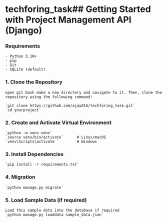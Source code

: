 # techforing_task## Getting Started with Project Management API (Django)

### Requirements

    - Python 3.10+
    - pip
    - Git
    - SQLite (default)


### 1. Clone the Repository
    open git bash make a new directory and navigate to it. Then, clone the repository using the following command:

    `git clone https://github.com/ajay016/techforing_task.git`
    `cd yourproject`

### 2. Create and Activate Virtual Environment
    `python -m venv venv`
    `source venv/bin/activate`      # Linux/macOS
    `venv\Scripts\activate `        # Windows


### 3. Install Dependencies
    `pip install -r requirements.txt`

### 4. Migration
    `python manage.py migrate`

### 5. Load Sample Data (if required)
    Load this sample data into the database if required
    `python manage.py loaddata sample_data.json` 